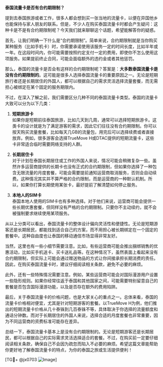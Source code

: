 **泰国流量卡是否有合约期限制？**

提到去泰国旅游或者工作，很多人都会想到买一张当地的流量卡，以便在异国他乡也能保持与家人朋友的联系。但是，不少人在购买泰国流量卡时都会产生疑问：这种卡是不是有合约期限制呢？今天我们就来聊聊这个话题，希望能解答你的疑惑。

首先，让我们明确一下什么是“合约期限制”。简单来说，合约期限制就是当你购买某种服务（比如手机卡）时，你需要承诺使用该服务一定的时间长度，比如半年或一年。在这段时间内，你可能需要按照约定支付一定的费用，即使你不怎么使用这项服务。如果提前终止合同，可能会面临额外的违约金或者其他惩罚。

那么，泰国的流量卡是否会有这样的合约期限制呢？答案是：**大多数泰国流量卡是没有合约期限制的**。这可能是很多人选择泰国流量卡的重要原因之一。无论是短期旅行者还是长期居住的外国人，都可以根据自己的需求灵活选择流量套餐，而无需担心被绑定在某个固定的服务期限内。

不过，在深入了解之前，我们需要区分几种不同的泰国流量卡类型。泰国的流量卡大致可以分为以下几类：

1. **短期旅游卡**  
   如果你是短期前往泰国旅游，比如几天到几周，通常可以选择短期旅游卡。这类卡的设计就是为了满足游客的需求，因此它们往往没有合约期限制。你可以按天购买流量套餐，比如每天几GB的流量包，用完后可以选择续费或者直接放弃。例如，很多游客会选择TrueMove H或DTAC提供的短期流量卡，这些卡非常适合临时需要网络支持的人群。

2. **长期居住卡**  
   对于计划在泰国长期居住或工作的外国人来说，情况可能会稍微复杂一些。虽然许多运营商提供的长期卡也没有正式的合约期限制，但如果你选择了一种包含无限流量的月度套餐，可能会需要提前通知运营商取消服务，否则会自动续费。这种情况其实并不算严格的合约限制，而是运营商的一种默认机制。所以，如果你打算长期使用某张卡，最好提前了解清楚如何停止服务。

3. **本地人的SIM卡**  
   泰国本地人使用的SIM卡也有多种选择。对于他们来说，运营商可能会提供一些长期优惠套餐，但同样没有严格的合约期限制。只要你不主动续约，就不会被强制要求继续使用某项服务。

从以上分类可以看出，泰国流量卡的整体设计偏向灵活性和便捷性。无论是短期游客还是长期居民，都能找到适合自己的方案，而不用担心被长期绑定在一个固定的套餐中。这种自由度也让泰国的移动通信市场显得非常友好。

当然，这里也有一些小细节需要注意。比如，有些运营商可能会推出捆绑销售的优惠活动，比如买手机送卡、买卡送礼品等。在这种情况下，虽然表面上看起来没有合约期限制，但实际上可能会通过赠送物品的方式让你间接承担长期消费的责任。因此，在购买泰国流量卡时，建议仔细阅读相关条款，避免不必要的麻烦。

此外，还有一些特殊情况需要注意。例如，某些运营商可能会对国际漫游用户设置一些隐形规则。如果你经常往返于泰国和其他国家之间，可能需要特别留意自己的套餐是否包含国际漫游功能，以及是否存在额外的费用陷阱。

最后，关于泰国流量卡的价格问题，也是大家关心的重点之一。总体来看，泰国的流量卡价格相对便宜，尤其是针对短期游客的套餐。以TrueMove H为例，他们推出的短期流量卡价格从几十泰铢到几百泰铢不等，具体取决于你选择的流量额度和通话分钟数。而对于长期居住的外国人来说，选择合适的月度套餐也非常重要，因为不同运营商的资费标准可能存在差异。

总结一下，泰国流量卡基本上是没有合约期限制的。无论是短期游客还是长期居民，都可以根据自己的实际需求灵活选择适合的套餐。不过，在购买前一定要仔细阅读相关条款，确保自己不会因为疏忽而陷入不必要的麻烦。希望这篇文章能帮助你更好地了解泰国流量卡的特点，为你的泰国之旅或生活提供便利！

[TG💪+ @jx0703 ![Image](https://github.com/user-attachments/assets/dbca1d08-cadb-493c-b0ec-ad6f7a83f270)]